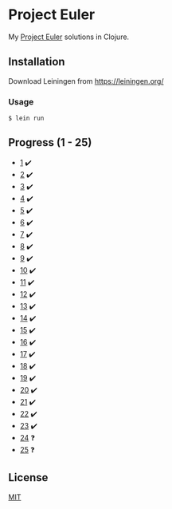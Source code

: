 # Project Euler

My [Project Euler](https://projecteuler.net/) solutions in Clojure.

## Installation

Download Leiningen from https://leiningen.org/

### Usage
    $ lein run

## Progress (1 - 25)
  - [1](https://projecteuler.net/problem=1) :heavy_check_mark:
  - [2](https://projecteuler.net/problem=2) :heavy_check_mark:
  - [3](https://projecteuler.net/problem=3) :heavy_check_mark:
  - [4](https://projecteuler.net/problem=4) :heavy_check_mark:
  - [5](https://projecteuler.net/problem=5) :heavy_check_mark:
  - [6](https://projecteuler.net/problem=6) :heavy_check_mark:
  - [7](https://projecteuler.net/problem=7) :heavy_check_mark:
  - [8](https://projecteuler.net/problem=8) :heavy_check_mark:
  - [9](https://projecteuler.net/problem=9) :heavy_check_mark:
  - [10](https://projecteuler.net/problem=10) :heavy_check_mark:
  - [11](https://projecteuler.net/problem=11) :heavy_check_mark:
  - [12](https://projecteuler.net/problem=12) :heavy_check_mark:
  - [13](https://projecteuler.net/problem=13) :heavy_check_mark:
  - [14](https://projecteuler.net/problem=14) :heavy_check_mark:
  - [15](https://projecteuler.net/problem=15) :heavy_check_mark:
  - [16](https://projecteuler.net/problem=16) :heavy_check_mark:
  - [17](https://projecteuler.net/problem=17) :heavy_check_mark:
  - [18](https://projecteuler.net/problem=18) :heavy_check_mark:
  - [19](https://projecteuler.net/problem=19) :heavy_check_mark:
  - [20](https://projecteuler.net/problem=20) :heavy_check_mark:
  - [21](https://projecteuler.net/problem=21) :heavy_check_mark:
  - [22](https://projecteuler.net/problem=22) :heavy_check_mark:
  - [23](https://projecteuler.net/problem=23) :heavy_check_mark:
  - [24](https://projecteuler.net/problem=24) :question:
  - [25](https://projecteuler.net/problem=25) :question:

## License
[MIT](LICENSE)
